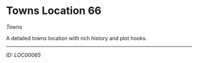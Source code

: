 # Towns Location 66

*Towns*

A detailed towns location with rich history and plot hooks.

---
*ID: LOC00065*